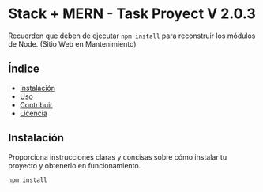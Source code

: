 # Stack + MERN - Task Proyect V 2.0.3

Recuerden que deben de ejecutar ```npm install``` para reconstruir los módulos de Node.
(Sitio Web en Mantenimiento)

## Índice

- [Instalación](#instalación)
- [Uso](#uso)
- [Contribuir](#contribuir)
- [Licencia](#licencia)

## Instalación

Proporciona instrucciones claras y concisas sobre cómo instalar tu proyecto y obtenerlo en funcionamiento.

```bash
npm install

